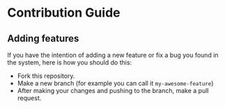 # Contribution Guide

## Adding features

If you have the intention of adding a new feature or fix a bug you found in the system, here is how you should do this:

- Fork this repository. 
- Make a new branch (for example you can call it `my-awesome-feature`)
- After making your changes and pushing to the branch, make a pull request. 